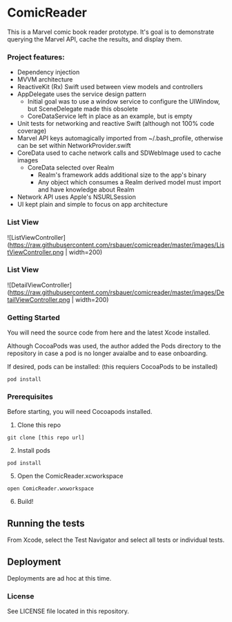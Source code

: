 # ComicReader

This is a Marvel comic book reader prototype.  It's goal is to demonstrate querying the Marvel API, cache the results, and display them.  

### Project features:
* Dependency injection
* MVVM architecture
* ReactiveKit (Rx) Swift used between view models and controllers
* AppDelegate uses the service design pattern
  * Initial goal was to use a window service to configure the UIWindow, but SceneDelegate made this obsolete
  * CoreDataService left in place as an example, but is empty
* Unit tests for networking and reactive Swift (although not 100% code coverage)
* Marvel API keys automagically imported from ~/.bash_profile, otherwise can be set within NetworkProvider.swift
* CoreData used to cache network calls and SDWebImage used to cache images
  * CoreData selected over Realm
    * Realm's framework adds additional size to the app's binary
    * Any object which consumes a Realm derived model must import and have knowledge about Realm
* Network API uses Apple's NSURLSession
* UI kept plain and simple to focus on app architecture 


### List View
![ListViewController](https://raw.githubusercontent.com/rsbauer/comicreader/master/images/ListViewController.png | width=200)

### List View
![DetailViewController](https://raw.githubusercontent.com/rsbauer/comicreader/master/images/DetailViewController.png | width=200)

### Getting Started

You will need the source code from here and the latest Xcode installed.  

Although CocoaPods was used, the author added the Pods directory to the repository in case a pod is no longer avaialbe and to ease onboarding.  

If desired, pods can be installed: (this requiers CocoaPods to be installed)

  `pod install`

### Prerequisites

Before starting, you will need Cocoapods installed.  

1. Clone this repo

  `git clone [this repo url]`

2. Install pods

  `pod install`

5. Open the ComicReader.xcworkspace

  `open ComicReader.wxworkspace`

6. Build!

## Running the tests

From Xcode, select the Test Navigator and select all tests or individual tests.
 
## Deployment

Deployments are ad hoc at this time.

### License

See LICENSE file located in this repository.

